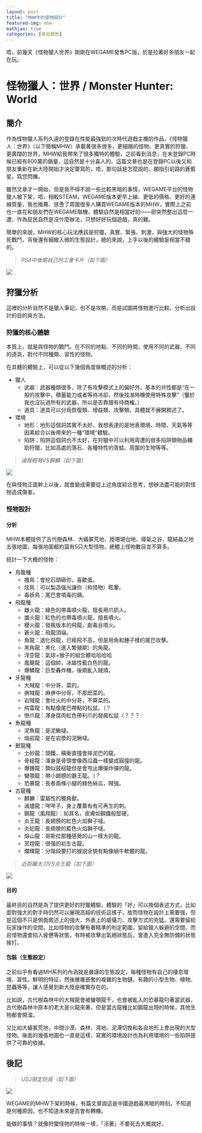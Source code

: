 ```yaml
---
layout: post
title: "MHW中的怪物設計"
featured-img: mhw
mathjax: true
categories: [体验报告]
---
```


唔，前幾天《怪物獵人世界》剛剛在WEGAME發售PC版，於是拉著好多朋友一起在玩。

<!--more-->

# 怪物獵人：世界 / Monster Hunter: World


## 簡介

作為怪物獵人系列久違的登錄在性能最強勁的次時代遊戲主機的作品，《怪物獵人：世界》（以下簡稱MHW）承載著很多很多，更細緻的怪物、更真實的狩獵、更廣闊的世界，MHW給我帶來了很多獨特的體驗，之前看到消息，在未登錄PC時候已經有800萬的銷量，這自然是十分喜人的。這篇文章也是在登錄PC以後又和朋友重新在新大陸開始才決定要寫的，唔，那句話是怎麼說的，願指引前路的蒼藍星，爲您閃爍。

雖然文章才一開始，但是我不得不說一些比較黑暗的事情，WEGAME平台的怪物獵人被下架，唔，相較STEAM，WEGAME版本更早上線、更低的價格、更好的連線質量，我也推薦、慫恿了周圍很多人購買WEGAME版本的MHW，實際上之前也一直在和朋友們在WEGAME聯機，體驗自然是相當好的——卻突然整出這麼一遭，作為屁民自然是沒什麼辦法，只想好好玩個遊戲，真的難。

簡單的來說，MHW的核心玩法應該是狩獵，真實、緊張、刺激，與強大的怪物殊死戰鬥，背後還有細緻入微的生態設計，總的來說，上手以後的體驗是相當不錯的。


> *PS4中後期自己的工會卡片（如下圖）*

![](/assets/img/gameplay/mhw/player_info.jpg)


## 狩獵分析

這裡的分析自然不是獵人筆記，也不是攻略，而是試圖將怪物進行比較，分析出設計的目的與方法。


### 狩獵的核心體驗

本質上，就是與怪物的戰鬥。在不同的地點、不同的時間，使用不同的武器、不同的道具，對付不同種類、習性的怪物。

在具體的體驗上，可以從以下幾個角度做概述的分析：

+ 獵人
  + 武器：武器種類很多，除了有攻擊模式上的偏好外，基本的共性都是“在一般的攻擊中，積蓄能力或者等待冷卻，然後找准時機使用特殊攻擊”（鑒於我也沒玩過所有的武器，所以是否靠譜有待商榷。）
  + 道具：道具可以分爲恢復類、增益類、攻擊類，具體就不展開敘述了。
+ 環境
  + 地形：地形這個詞其實不太好，我想表達的是地表環境、時間、天氣等等因素綜合以後帶來的一種“環境”體驗。
  + 陷阱：陷阱這個詞也不太好，在狩獵中可以利用周遭的很多陷阱類物品輔助狩獵，比如高處的落石、各種特性的青蛙、周圍的生物等等。

> *遠程輕弩VS麒麟（如下圖）*

![](/assets/img/gameplay/mhw/weapon1.jpg)

在與怪物正面幹上以後，就會變成需要從上述角度綜合思考，想辦法盡可能的對怪物造成傷害。


### 怪物設計


#### 分析

MHW本體提供了古代樹森林、大蟻冢荒地、陸珊瑚台地、瘴氣之谷、龍結晶之地五張地圖，每張地圖都約莫有5只大型怪物，總體上怪物數目並不算多。

統計一下大概的怪物：

+ 鳥籠種
  + 搔鳥：會挖石頭砸你，喜歡蛋。
  + 炫鳥：可以製造强光讓你（和怪物）眩暈。
  + 毒妖鳥：尾巴會噴毒的鷄。
+ 飛龍種
  + 雌火龍：綠色的帶毒噴火龍，擅長用爪抓人。
  + 雄火龍：紅色的也帶毒噴火龍，擅長噴火。
  + 櫻火龍：發瘋版本的飛龍，劇毒且噴火。
  + 蒼火龍：飛龍頂端。
  + 角龍：退化飛龍，已經飛不高，但是用角和錘子樣的尾巴攻擊。
  + 黑角龍：黑化（進入繁殖期）的角龍。
  + 浮空龍：氣球+猴子的組合體哈哈哈哈
  + 風飃龍：這個帥，冰屬性藍白色的龍。
  + 爆鱗龍：巨型轟炸機，後期亂入賊煩。
+ 牙龍種
  + 大賊龍：中分哥，菜的。
  + 痹賊龍：麻痹中分哥，不那麽菜的。
  + 岩賊龍：會吐火的中分哥，不算菜的。
  + 飛雷龍：有點像尾巴帶點的松鼠。（？
  + 慘爪龍：渾身腐肉紅色帶利爪的發瘋松鼠（？？？
+ 魚龍種
  + 泥魚龍：是泥鰍噠。
  + 熔岩龍：是在岩漿的泥鰍噠。
+ 獸龍種
  + 土砂龍：頭鐵，橫衝直撞會摔泥巴的龍。
  + 骨槌龍：渾身是骨頭會像西瓜蟲一樣變成圓撞的龍。
  + 爆錘龍：類似鼓槌龍但是會甩出爆彈炸彈的龍。
  + 蠻顎龍：帶小翅膀的霸王龍。（？
  + 恐暴龍：長者兩條小腿的綠色絲瓜，賊強。
+ 古龍種
  + 麒麟：雷屬性的獨角獸。
  + 滅燼龍：咩咩子，身上覆蓋有有可再生的刺。
  + 鋼龍（風翔龍）：如其名，皮膚如鋼鐵般堅硬。
  + 炎王龍：長翅膀的紅色火焰獅子噠。
  + 炎妃龍：長翅膀的藍色火焰獅子噠。
  + 熔山龍：哥斯拉那種感覺的山一樣大的龍。
  + 冥燈龍：很强的初生古龍。
  + 爛輝龍：分階段要打的據説全貌有點像蝸牛軟體的龍。

> *近距離太刀VS炎王龍（如下圖）*

![](/assets/img/gameplay/mhw/weapon2.jpg)


#### 目的

最終目的自然是為了提供更好的狩獵體驗，體驗的「好」可以換個表述方式，比如面對強大的對手時仍然可以展現高超的技術這樣子，故而怪物在設計上需要強，但是這個不只是側面敘述上的強大、外表上的威懾力、攻擊方式的兇猛。還需要留給玩家操作的空間，比如怪物的攻擊有著精準的判定範圍，留給獵人躲避的空間，而且怪物還會陷入疲憊等狀態，有時被攻擊出氣絕狀態后，會進入完全無防備的狀態挨打。


#### 包裝（生態設定）

之前似乎有看過MH系列的內涵就是嚴謹的生態設定，每種怪物有自己的棲息環境、習性。鮮明的特征，然後層層嵌套的複雜的生物鏈。有趣的小型生物、植物、昆蟲等等，讓人感覺到新大陸是確實存在的。

比如說，古代樹森林中的大賊龍會被蠻顎龍干，也會被亂入的恐暴龍叼著當武器，古代樹森林中原本的老大是火龍來著，但是當古龍種比如鋼龍出現的時候，其他生物都會開溜。

又比如大蟻冢荒地，中間沙漠、森林、濕地、泥潭切換和各自地形上會出現的大型怪物。後面的幾張地圖也一直是這樣，寫實的環境設計也為利用環境的一些陷阱提供了可靠的依據。


## 後記

> *USJ限定防具（如下圖）*

![](/assets/img/gameplay/mhw/USJ.jpg)

WEGAME的MHW下架的時候，有篇文章說這是中國遊戲最黑暗的時刻。不知道是何種原因，也不知道未來是否會有轉機。

能做的事情？就像狩獵怪物的時候一樣，「活著」不要死去大概就好。
